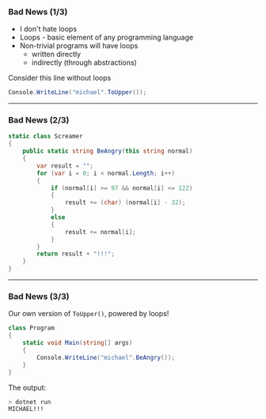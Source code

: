 ### Bad News (1/3)

- I don't hate loops
- Loops - basic element of any programming language
- Non-trivial programs will have loops
  * written directly
  * indirectly (through abstractions) 

Consider this line without loops

```cs
Console.WriteLine("michael".ToUpper());
```

---

### Bad News (2/3)

```cs
static class Screamer
{
    public static string BeAngry(this string normal)
    {
        var result = "";
        for (var i = 0; i < normal.Length; i++)
        {
            if (normal[i] >= 97 && normal[i] <= 122)
            {
                result += (char) (normal[i] - 32);
            }
            else
            {
                result += normal[i];
            }
        }
        return result + "!!!";
    }
}
```

---

### Bad News (3/3)

Our own version of `ToUpper()`, powered by loops!
```cs
class Program
{
    static void Main(string[] args)
    {
        Console.WriteLine("michael".BeAngry());
    }
}
```

The output:
```bash
> dotnet run
MICHAEL!!!
```